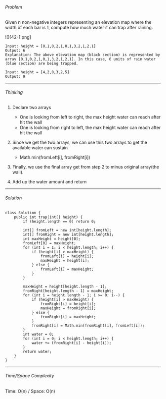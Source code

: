 ###### Problem

Given n non-negative integers representing an elevation map where the width of each bar is 1, compute how much water it can trap after raining.

!()[42-1.png]

```
Input: height = [0,1,0,2,1,0,1,3,2,1,2,1]
Output: 6
Explanation: The above elevation map (black section) is represented by array [0,1,0,2,1,0,1,3,2,1,2,1]. In this case, 6 units of rain water (blue section) are being trapped.
```

```
Input: height = [4,2,0,3,2,5]
Output: 9
```

---
###### Thinking

1. Declare two arrays
	* One is looking from left to right, the max height water can reach after hit the wall
	* One is looking from right to left, the max height water can reach after hit the wall

2. Since we get the two arrays, we can use this two arrays to get the available water can sustain
	* Math.min(fromLeft[i], fromRight[i])
3. Finally, we use the final array get from step 2 to minus original array(the wall).
4. Add up the water amount and return

---
###### Solution

```
class Solution {
    public int trap(int[] height) {
        if (height.length == 0) return 0;
        
        int[] fromLeft = new int[height.length];
        int[] fromRight = new int[height.length];
        int maxHeight = height[0];
        fromLeft[0] = maxHeight;
        for (int i = 1; i < height.length; i++) {
            if (height[i] > maxHeight) {
                fromLeft[i] = height[i];
                maxHeight = height[i];
            } else {
                fromLeft[i] = maxHeight;
            }
        }
        
        maxHeight = height[height.length - 1];
        fromRight[height.length - 1] = maxHeight;
        for (int i = height.length - 1; i >= 0; i--) {
            if (height[i] > maxHeight) {
                fromRight[i] = height[i];
                maxHeight = fromRight[i];
            } else {
                fromRight[i] = maxHeight;
            }
            fromRight[i] = Math.min(fromRight[i], fromLeft[i]);
        }
        int water = 0;
        for (int i = 0; i < height.length; i++) {
            water += (fromRight[i] - height[i]);
        }
        return water;
    }
}
```

---
###### Time/Space Complexity

Time: O(n) / Space: O(n)
